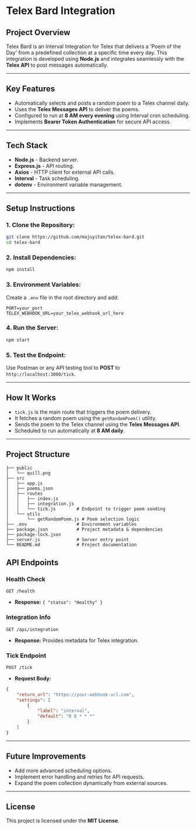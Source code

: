 # Telex Bard Integration

## **Project Overview**
Telex Bard is an Interval Integration for Telex that delivers a 'Poem of the Day' from a predefined collection at a specific time every day. This integration is developed using **Node.js** and integrates seamlessly with the **Telex API** to post messages automatically.

---

## **Key Features**
- Automatically selects and posts a random poem to a Telex channel daily.
- Uses the **Telex Messages API** to deliver the poems.
- Configured to run at **8 AM every evening** using Interval cron scheduling.
- Implements **Bearer Token Authentication** for secure API access.

---

## **Tech Stack**
- **Node.js** - Backend server.
- **Express.js** - API routing.
- **Axios** - HTTP client for external API calls.
- **Interval** - Task scheduling.
- **dotenv** - Environment variable management.

---

##  **Setup Instructions**

### 1. **Clone the Repository:**
```sh
git clone https://github.com/majuyitan/telex-bard.git
cd telex-bard
```

### 2. **Install Dependencies:**
```sh
npm install
```

### 3. **Environment Variables:**
Create a `.env` file in the root directory and add:
```plaintext
PORT=your_port
TELEX_WEBHOOK_URL=your_telex_webhook_url_here
```

### 4. **Run the Server:**
```sh
npm start
```

### 5. **Test the Endpoint:**
Use Postman or any API testing tool to **POST** to `http://localhost:3000/tick`.

---

## **How It Works**
- `tick.js` is the main route that triggers the poem delivery.
- It fetches a random poem using the `getRandomPoem()` utility.
- Sends the poem to the Telex channel using the **Telex Messages API**.
- Scheduled to run automatically at **8 AM daily**.

---

## **Project Structure**
```
├── public
│   └── quill.png
├── src
│   ├── app.js
│   ├── poems.json
│   ├── routes
│   │   ├── index.js
│   │   ├── integration.js
│   │   └── tick.js        # Endpoint to trigger poem sending
│   └── utils
│       └── getRandomPoem.js # Poem selection logic
├── .env                   # Environment variables
├── package.json           # Project metadata & dependencies
├── package-lock.json
├── server.js              # Server entry point
└── README.md              # Project documentation
```

## **API Endpoints**

### **Health Check**
```http
GET /health
```
- **Response:** `{ "status": "Healthy" }`

### **Integration Info**
```http
GET /api/integration
```
- **Response:** Provides metadata for Telex integration.

### **Tick Endpoint**
```http
POST /tick
```
- **Request Body:**
```json
{
    "return_url": "https://your-webhook-url.com",
    "settings": [
        {
            "label": "interval",
            "default": "0 8 * * *"
        }
    ]
}
```

---

## **Future Improvements**
- Add more advanced scheduling options.
- Implement error handling and retries for API requests.
- Expand the poem collection dynamically from external sources.

---

## **License**
This project is licensed under the **MIT License**.
